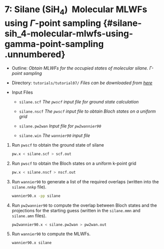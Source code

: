 # 7: Silane (SiH$_4$) &#151; Molecular MLWFs using $\Gamma$-point sampling {#silane-sih_4-molecular-mlwfs-using-gamma-point-sampling .unnumbered}

-   Outline: *Obtain MLWFs for the occupied states of molecular silane.
    $\Gamma$-point sampling*

-   Directory: `tutorials/tutorial07/` *Files can be downloaded from 
    [here](https://github.com/wannier-developers/wannier90/tree/develop/tutorials/tutorial07)*

-   Input Files

    -    `silane.scf` *The `pwscf` input file for ground
        state calculation*

    -    `silane.nscf` *The `pwscf` input file to obtain
        Bloch states on a uniform grid*

    -    `silane.pw2wan` *Input file for `pw2wannier90`*

    -    `silane.win` *The `wannier90` input file*

1.  Run `pwscf` to obtain the ground state of silane

    ```bash title="Terminal"
    pw.x < silane.scf > scf.out
    ```

2.  Run `pwscf` to obtain the Bloch states on a uniform
    k-point grid

    ```bash title="Terminal"
    pw.x < silane.nscf > nscf.out
    ```

3.  Run `wannier90` to generate a list of the required overlaps (written
    into the `silane.nnkp` file).

    ```bash title="Terminal"
    wannier90.x -pp silane
    ```

4.  Run `pw2wannier90` to compute the overlap between Bloch states and
    the projections for the starting guess (written in the `silane.mmn`
    and `silane.amn` files).

    ```bash title="Terminal"
    pw2wannier90.x < silane.pw2wan > pw2wan.out
    ```

5.  Run `wannier90` to compute the MLWFs.

    ```bash title="Terminal"
    wannier90.x silane
    ```

